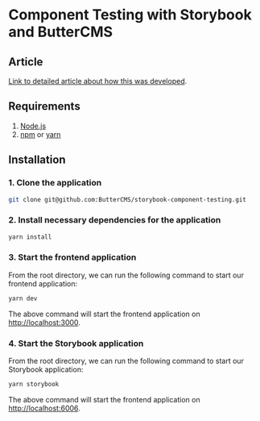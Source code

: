 # Component Testing with Storybook and ButterCMS

## Article

[Link to detailed article about how this was developed](https://buttercms.com/blog/component-testing-with-storybook).

## Requirements

1. [Node.js](https://nodejs.org/)
2. [npm](https://www.npmjs.com/) or [yarn](https://yarnpkg.com/)

## Installation

### 1. **Clone the application**

```sh
git clone git@github.com:ButterCMS/storybook-component-testing.git
```

### 2. **Install necessary dependencies for the application**

```sh
yarn install
```

### 3. **Start the frontend application**

From the root directory, we can run the following command to start our frontend application:

```sh
yarn dev
```

The above command will start the frontend application on [http://localhost:3000](http://localhost:3000).

### 4. **Start the Storybook application**

From the root directory, we can run the following command to start our Storybook application:

```sh
yarn storybook
```

The above command will start the frontend application on [http://localhost:6006](http://localhost:6006).
